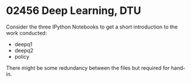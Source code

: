 # 02456 Deep Learning, DTU

Consider the three IPython Notebooks to get a short introduction to the work conducted:

* deepq1
* deepq2
* policy

There might be some redundancy between the files but required for hand-in.